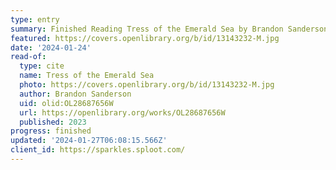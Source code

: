 ```yaml
---
type: entry
summary: Finished Reading Tress of the Emerald Sea by Brandon Sanderson
featured: https://covers.openlibrary.org/b/id/13143232-M.jpg
date: '2024-01-24'
read-of:
  type: cite
  name: Tress of the Emerald Sea
  photo: https://covers.openlibrary.org/b/id/13143232-M.jpg
  author: Brandon Sanderson
  uid: olid:OL28687656W
  url: https://openlibrary.org/works/OL28687656W
  published: 2023
progress: finished
updated: '2024-01-27T06:08:15.566Z'
client_id: https://sparkles.sploot.com/
---
```

